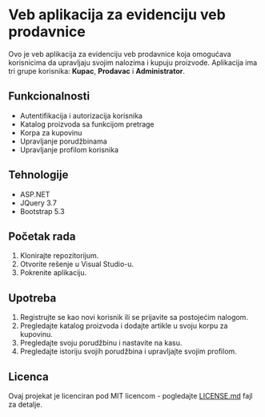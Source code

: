 # Veb aplikacija za evidenciju veb prodavnice

Ovo je veb aplikacija za evidenciju veb prodavnice koja omogućava korisnicima da upravljaju svojim nalozima i kupuju proizvode. Aplikacija ima tri grupe korisnika: **Kupac**, **Prodavac** i **Administrator**.

## Funkcionalnosti

- Autentifikacija i autorizacija korisnika
- Katalog proizvoda sa funkcijom pretrage
- Korpa za kupovinu
- Upravljanje porudžbinama
- Upravljanje profilom korisnika

## Tehnologije

- ASP.NET
- JQuery 3.7
- Bootstrap 5.3

## Početak rada

1. Klonirajte repozitorijum.
2. Otvorite rešenje u Visual Studio-u.
3. Pokrenite aplikaciju.

## Upotreba

1. Registrujte se kao novi korisnik ili se prijavite sa postojećim nalogom.
2. Pregledajte katalog proizvoda i dodajte artikle u svoju korpu za kupovinu.
3. Pregledajte svoju porudžbinu i nastavite na kasu.
4. Pregledajte istoriju svojih porudžbina i upravljajte svojim profilom.

## Licenca

Ovaj projekat je licenciran pod MIT licencom - pogledajte [LICENSE.md](LICENSE.md) fajl za detalje.
